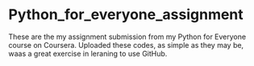 # Python_for_everyone_assignment
These are the my assignment submission from my Python for Everyone course on Coursera.
Uploaded these codes, as simple as they may be, waas a great exercise in leraning to use GitHub.
